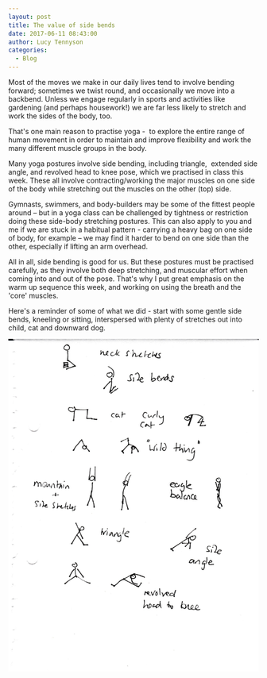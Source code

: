 ```yaml
---
layout: post
title: The value of side bends
date: 2017-06-11 08:43:00
author: Lucy Tennyson
categories:
  - Blog
---
```



Most of the moves we make in our daily lives tend to involve bending forward; sometimes we twist round, and occasionally we move into a backbend. Unless we engage regularly in sports and activities like gardening (and perhaps housework!) we are far less likely to stretch and work the sides of the body, too.

That's one main reason to practise yoga -  to explore the entire range of human movement in order to maintain and improve flexibility and work the many different muscle groups in the body.

Many yoga postures involve side bending, including triangle,  extended side angle, and revolved head to knee pose, which we practised in class this week. These all involve contracting/working the major muscles on one side of the body while stretching out the muscles on the other (top) side.

Gymnasts, swimmers, and body-builders may be some of the fittest people around – but in a yoga class can be challenged by tightness or restriction doing these side-body stretching postures. This can also apply to you and me if we are stuck in a habitual pattern - carrying a heavy bag on one side of body, for example – we may find it harder to bend on one side than the other, especially if lifting an arm overhead.

All in all, side bending is good for us. But these postures must be practised carefully, as they involve both deep stretching, and muscular effort when coming into and out of the pose. That's why I put great emphasis on the warm up sequence this week, and working on using the breath and the 'core' muscles.

Here's a reminder of some of what we did - start with some gentle side bends, kneeling or sitting, interspersed with plenty of stretches out into child, cat and downward dog.

![](/uploads/versions/yogablog11june---x----1784-2372x---.jpg)